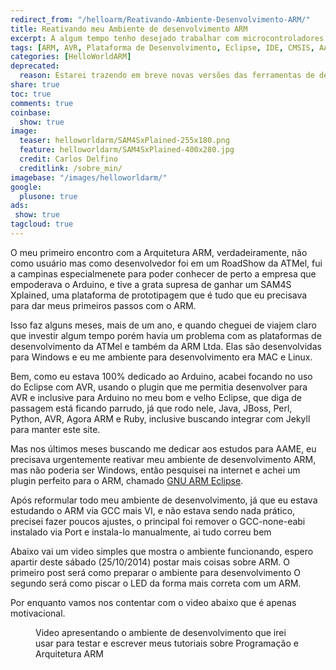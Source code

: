 ```yaml
---
redirect_from: "/helloarm/Reativando-Ambiente-Desenvolvimento-ARM/"
title: Reativando meu Ambiente de desenvolvimento ARM
excerpt: A algum tempo tenho desejado trabalhar com microcontroladores mais complexos e avançados, além do AVR, não que o AVR não seja avançado, mas o ARM tem um atraivo muito grande por sua grande gama de fabricantes e opções existentes no mercado.
tags: [ARM, AVR, Plataforma de Desenvolvimento, Eclipse, IDE, CMSIS, AAME]
categories: [HelloWorldARM]
deprecated:
  reason: Estarei trazendo em breve novas versões das ferramentas de desenvolvimento tanto para a placa ATmelxPlaned como também para o Arduino DUE, e com um adendo para uso com o nrF51 que usa um ARM Cortex-M0, assim será mais interessante que este artigo.
share: true
toc: true
comments: true
coinbase:
  show: true
image:
  teaser: helloworldarm/SAM4SxPlained-255x180.png
  feature: helloworldarm/SAM4SxPlained-400x280.jpg
  credit: Carlos Delfino 
  creditlink: /sobre_min/
imagebase: "/images/helloworldarm/"
google:
  plusone: true
ads:
 show: true
tagcloud: true
---
```

O meu primeiro encontro com a Arquitetura ARM, verdadeiramente, não como usuário mas como desenvolvedor
foi em um RoadShow da ATMel, fui a campinas especialmenete para poder conhecer de perto a empresa
que empoderava o Arduino, e tive a grata supresa de ganhar um SAM4S Xplained, uma plataforma de 
prototipagem que é tudo que eu precisava para dar meus primeiros passos com o ARM.

Isso faz alguns meses, mais de um ano, e quando cheguei de viajem claro que investir algum tempo
porém havia um problema com as plataformas de desenvolvimento da ATMel e também da ARM Ltda. Elas
são desenvolvidas para Windows e eu me ambiente para desenvolvimento era MAC e Linux.

Bem, como eu estava 100% dedicado ao Arduino, acabei focando no uso do Eclipse com AVR, usando o
plugin que me permitia desenvolver para AVR e inclusive para Arduino no meu bom e velho Eclipse,
que diga de passagem está ficando parrudo, já que rodo nele, Java, JBoss, Perl, Python, AVR, Agora
ARM e Ruby, inclusive buscando integrar com Jekyll para manter este site.

Mas nos últimos meses buscando me dedicar aos estudos para AAME, eu precisava urgentemente reativar
meu ambiente de desenvolvimento ARM, mas não poderia ser Windows, então pesquisei na internet e
achei um plugin perfeito para o ARM, chamado [GNU ARM Eclipse](http://gnuarmeclipse.livius.net/blog/).

Após reformular todo meu ambiente de desenvolvimento, já que eu estava estudando o ARM via GCC mais VI,
 e não estava sendo nada prático, precisei fazer poucos ajustes, o principal foi remover o GCC-none-eabi
 instalado via Port e instala-lo manualmente, ai tudo correu bem
 
 Abaixo vai um video simples que mostra o ambiente funcionando, espero apartir deste sábado (25/10/2014)
 postar mais coisas sobre ARM. O primeiro post será como preparar o ambiente para desenvolvimento
 O segundo será como piscar o LED da forma mais correta com um ARM.
 
 
 Por enquanto vamos nos contentar com o video abaixo que é apenas motivacional.
  <figure>
<!-- Place this tag where you want the widget to render. -->
<div class="g-post" data-href="https://plus.google.com/112098543595283009988/posts/GPLwYLTq3ni"></div>
<figcaption>Video apresentando o ambiente de desenvolvimento que irei usar para testar e escrever meus tutoriais sobre Programação e Arquitetura ARM</figcaption>
</figure>